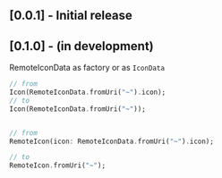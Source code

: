 ## [0.0.1] - Initial release

## [0.1.0] - (in development)

RemoteIconData as factory or as `IconData`
```dart
// from 
Icon(RemoteIconData.fromUri("~").icon);
// to 
Icon(RemoteIconData.fromUri("~"));


// from
RemoteIcon(icon: RemoteIconData.fromUri("~").icon);

// to 
RemoteIcon.fromUri("~");
```